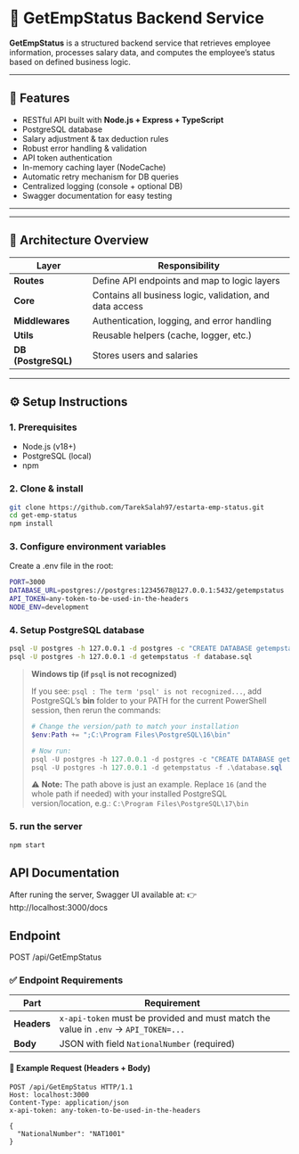 # 🧾 GetEmpStatus Backend Service

**GetEmpStatus** is a structured backend service that retrieves employee information, processes salary data, and computes the employee’s status based on defined business logic.

---

## 🚀 Features

- RESTful API built with **Node.js + Express + TypeScript**
- PostgreSQL database
- Salary adjustment & tax deduction rules
- Robust error handling & validation
- API token authentication
- In-memory caching layer (NodeCache)
- Automatic retry mechanism for DB queries
- Centralized logging (console + optional DB)
- Swagger documentation for easy testing

---

---

## 🧩 Architecture Overview

| Layer               | Responsibility                                           |
| ------------------- | -------------------------------------------------------- |
| **Routes**          | Define API endpoints and map to logic layers             |
| **Core**            | Contains all business logic, validation, and data access |
| **Middlewares**     | Authentication, logging, and error handling              |
| **Utils**           | Reusable helpers (cache, logger, etc.)                   |
| **DB (PostgreSQL)** | Stores users and salaries                                |

---

## ⚙️ Setup Instructions

### 1. Prerequisites

- Node.js (v18+)
- PostgreSQL (local)
- npm

### 2. Clone & install

```bash
git clone https://github.com/TarekSalah97/estarta-emp-status.git
cd get-emp-status
npm install
```

### 3. Configure environment variables

Create a .env file in the root:

```bash
PORT=3000
DATABASE_URL=postgres://postgres:12345678@127.0.0.1:5432/getempstatus
API_TOKEN=any-token-to-be-used-in-the-headers
NODE_ENV=development
```

### 4. Setup PostgreSQL database

```bash
psql -U postgres -h 127.0.0.1 -d postgres -c "CREATE DATABASE getempstatus;"
psql -U postgres -h 127.0.0.1 -d getempstatus -f database.sql
```

> **Windows tip (if `psql` is not recognized)**
>
> If you see: `psql : The term 'psql' is not recognized...`, add PostgreSQL’s **bin** folder to your PATH for the current PowerShell session, then rerun the commands:
>
> ```powershell
> # Change the version/path to match your installation
> $env:Path += ";C:\Program Files\PostgreSQL\16\bin"
>
> # Now run:
> psql -U postgres -h 127.0.0.1 -d postgres -c "CREATE DATABASE getempstatus;"
> psql -U postgres -h 127.0.0.1 -d getempstatus -f .\database.sql
> ```
>
> ⚠️ **Note:** The path above is just an example. Replace `16` (and the whole path if needed) with your installed PostgreSQL version/location, e.g.:
> `C:\Program Files\PostgreSQL\17\bin`

### 5. run the server

```bash
npm start
```

## API Documentation

After runing the server, Swagger UI available at:
👉 http://localhost:3000/docs

## Endpoint

POST /api/GetEmpStatus

### ✅ Endpoint Requirements

| Part        | Requirement                                                                         |
| ----------- | ----------------------------------------------------------------------------------- |
| **Headers** | `x-api-token` must be provided and must match the value in `.env` → `API_TOKEN=...` |
| **Body**    | JSON with field `NationalNumber` (required)                                         |

#### 🔐 Example Request (Headers + Body)

```http
POST /api/GetEmpStatus HTTP/1.1
Host: localhost:3000
Content-Type: application/json
x-api-token: any-token-to-be-used-in-the-headers

{
  "NationalNumber": "NAT1001"
}
```
